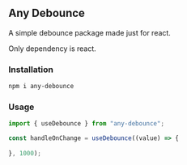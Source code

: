 ## Any Debounce

A simple debounce package made just for react.

Only dependency is react.

### Installation

```bash
npm i any-debounce
```

### Usage

```javascript
import { useDebounce } from "any-debounce";

const handleOnChange = useDebounce((value) => {
    
}, 1000);
```
